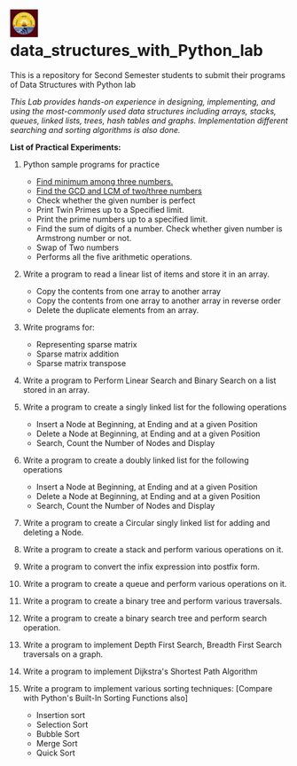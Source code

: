 # <img src="images.jpg" width=50> data_structures_with_Python_lab
This is a repository for Second Semester students to submit their programs of Data Structures with Python lab

_This Lab provides hands-on experience in designing, implementing, and using the most-commonly used data structures including arrays, stacks, queues, linked lists, trees, hash tables and graphs. Implementation different searching and sorting algorithms is also done._

**List of Practical Experiments:**

1. Python sample programs for practice

   - [Find minimum among three numbers.](01_1_min_3_numbers.py)
   - [Find the GCD and LCM of two/three numbers](01_2_gcd_lcm_2_numbers.py)
   - Check whether the given number is perfect
   - Print Twin Primes up to a Specified limit.
   - Print the prime numbers up to a specified limit.
   - Find the sum of digits of a number. Check whether given number is Armstrong number or not.
   - Swap of Two numbers
   - Performs all the five arithmetic operations.

2. Write a program to read a linear list of items and store it in an array.

   - Copy the contents from one array to another array
   - Copy the contents from one array to another array in reverse order
   - Delete the duplicate elements from an array.

3. Write programs for:

   - Representing sparse matrix
   - Sparse matrix addition
   - Sparse matrix transpose

4. Write a program to Perform Linear Search and Binary Search on a list stored in an array.
5. Write a program to create a singly linked list for the following operations

   - Insert a Node at Beginning, at Ending and at a given Position
   - Delete a Node at Beginning, at Ending and at a given Position
   - Search, Count the Number of Nodes and Display

6. Write a program to create a doubly linked list for the following operations

   - Insert a Node at Beginning, at Ending and at a given Position
   - Delete a Node at Beginning, at Ending and at a given Position
   - Search, Count the Number of Nodes and Display

7. Write a program to create a Circular singly linked list for adding and deleting a Node.
8. Write a program to create a stack and perform various operations on it.
9. Write a program to convert the infix expression into postfix form.
10. Write a program to create a queue and perform various operations on it.
11. Write a program to create a binary tree and perform various traversals.
12. Write a program to create a binary search tree and perform search operation.
13. Write a program to implement Depth First Search, Breadth First Search traversals on a graph.
14. Write a program to implement Dijkstra's Shortest Path Algorithm
15. Write a program to implement various sorting techniques: [Compare with Python's Built-In Sorting Functions also]

    - Insertion sort
    - Selection Sort
    - Bubble Sort
    - Merge Sort
    - Quick Sort
